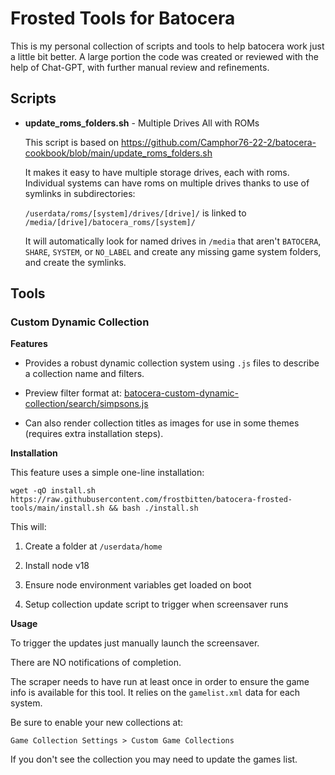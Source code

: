 # Frosted Tools for Batocera

This is my personal collection of scripts and tools to help batocera work just a little bit better. A large portion the code was created or reviewed with the help of Chat-GPT, with further manual review and refinements.

## Scripts

* **update_roms_folders.sh** - Multiple Drives All with ROMs
    
    This script is based on https://github.com/Camphor76-22-2/batocera-cookbook/blob/main/update_roms_folders.sh

    It makes it easy to have multiple storage drives, each with roms. Individual systems can have roms on multiple drives thanks to use of symlinks in subdirectories:

    `/userdata/roms/[system]/drives/[drive]/` is linked to `/media/[drive]/batocera_roms/[system]/`

    It will automatically look for named drives in `/media` that aren't `BATOCERA`, `SHARE`, `SYSTEM`, or `NO_LABEL` and create any missing game system folders, and create the symlinks.

## Tools

### Custom Dynamic Collection

**Features**

* Provides a robust dynamic collection system using `.js` files to describe a collection name and filters.

* Preview filter format at: [batocera-custom-dynamic-collection/search/simpsons.js](batocera-custom-dynamic-collection/search/simpsons.js)

* Can also render collection titles as images for use in some themes (requires extra installation steps).

**Installation**

This feature uses a simple one-line installation:
```
wget -qO install.sh https://raw.githubusercontent.com/frostbitten/batocera-frosted-tools/main/install.sh && bash ./install.sh
```
    
This will:

1. Create a folder at `/userdata/home`

2. Install node v18

3. Ensure node environment variables get loaded on boot

4. Setup collection update script to trigger when screensaver runs

**Usage**

To trigger the updates just manually launch the screensaver.

There are NO notifications of completion.

The scraper needs to have run at least once in order to ensure the game info is available for this tool. It relies on the `gamelist.xml` data for each system.


Be sure to enable your new collections at: 

    Game Collection Settings > Custom Game Collections

If you don't see the collection you may need to update the games list.
